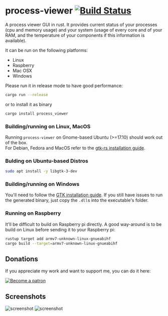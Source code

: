 # process-viewer [![Build Status](https://travis-ci.org/GuillaumeGomez/process-viewer.png?branch=master)](https://travis-ci.org/GuillaumeGomez/process-viewer)
A process viewer GUI in rust. It provides current status of your processes (cpu and memory usage) and your system (usage of every core and of your RAM, and the temperature of your components if this information is available).

It can be run on the following platforms:

 * Linux
 * Raspberry
 * Mac OSX
 * Windows

Please run it in release mode to have good performance:

```bash
cargo run --release
```

or to install it as binary

```bash
cargo install process_viewer
```

### Building/running on Linux, MacOS

Running ```process-viewer``` on Gnome-based Ubuntu (>=17.10) should work out of the box.  
For Debian, Fedora and MacOS refer to the [gtk-rs installation guide](http://gtk-rs.org/docs/requirements.html).

### Bulding on Ubuntu-based Distros

```bash
sudo apt install -y libgtk-3-dev
```

### Building/running on Windows

You'll need to follow the [GTK installation guide](https://www.gtk.org/docs/installations/windows/). If you still have issues to run the generated binary, just copy the `.dll`s into the executable's folder.

### Running on Raspberry

It'll be difficult to build on Raspberry pi directly. A good way-around is to be build on Linux before sending it to your Raspberry pi:

```bash
rustup target add armv7-unknown-linux-gnueabihf
cargo build --target=armv7-unknown-linux-gnueabihf
```

## Donations

If you appreciate my work and want to support me, you can do it here:

[![Become a patron](https://c5.patreon.com/external/logo/become_a_patron_button.png)](https://www.patreon.com/GuillaumeGomez)

## Screenshots

![screenshot](http://guillaume-gomez.fr/image/screen3.png)
![screenshot](http://guillaume-gomez.fr/blog/images/new-graph-color.png)
